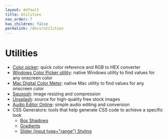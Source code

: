 ```yaml
---
layout: default
title: Utilities
nav_order: 7
has_children: false
permalink: /docs/utilities
---
```

# Utilities
- [Color picker](https://g.co/kgs/aUsQzS): quick color reference and RGB to HEX converter
- [Windows Color Picker utility](https://learn.microsoft.com/en-us/windows/powertoys/color-picker): native Windows utility to find values for any onscreen color
- [Mac Digital Color Meter](https://support.apple.com/en-ca/guide/digital-color-meter/welcome/mac): native Mac utility to find values for any onscreen color
- [Squoosh](https://squoosh.app): image resizing and compression
- [Unsplash](https://unsplash.com): source for high-quality free stock images
- [Audio Editor Online](https://editor.audio/): simple audio editing and conversion
- CSS Generators: tools that help generate CSS code to achieve a specific look
  - [Box Shadows](https://www.cssportal.com/css3-box-shadow-generator/)
  - [Gradients](https://cssgradient.io/)
  - [Slider (input type="range") Styling](https://www.cssportal.com/style-input-range/)